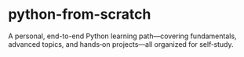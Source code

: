 # python-from-scratch
A personal, end-to-end Python learning path—covering fundamentals, advanced topics, and hands‑on projects—all organized for self‑study.
